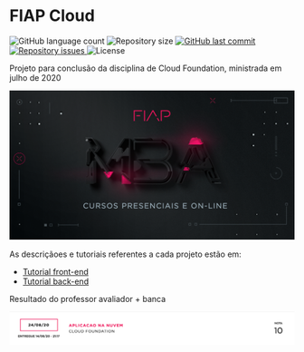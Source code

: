 # FIAP Cloud
<p align="left">
  <img alt="GitHub language count" src="https://img.shields.io/github/languages/count/Relirk/fiap-cloud">

  <img alt="Repository size" src="https://img.shields.io/github/repo-size/Relirk/fiap-cloud">
  
  <a href="https://github.com/Relirk/fiap-cloud/commits/master">
    <img alt="GitHub last commit" src="https://img.shields.io/github/last-commit/Relirk/fiap-cloud">
  </a>

  <a href="https://github.com/Relirk/fiap-cloud/issues">
    <img alt="Repository issues" src="https://img.shields.io/github/issues/Relirk/fiap-cloud">
  </a>

  <img alt="License" src="https://img.shields.io/badge/license-MIT-brightgreen">
</p>

Projeto para conclusão da disciplina de Cloud Foundation, ministrada em julho de 2020

![FIAP](fiap_mba.png)

As descriçãoes e tutoriais referentes a cada projeto estão em:
- [Tutorial front-end](https://github.com/Relirk/fiap-cloud/tree/master/frontend)
- [Tutorial back-end](https://github.com/Relirk/fiap-cloud/tree/master/backend)

Resultado do professor avaliador + banca

![FIAP](fiap_result.png)


